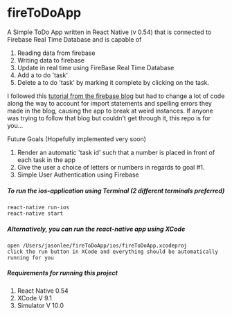 # fireToDoApp

A Simple ToDo App written in React Native (v 0.54) that is connected to Firebase Real Time Database and is capable of 

1. Reading data from firebase
2. Writing data to firebase
3. Update in real time using FireBase Real Time Database
4. Add a to do 'task'
5. Delete a to do 'task' by marking it complete by clicking on the task.

I followed this [tutorial from the firebase blog](https://firebase.googleblog.com/2016/01/the-beginners-guide-to-react-native-and_84.html) but had to change a lot of code along the way
to account for import statements and spelling errors they made in the blog, causing the app to break at weird instances. If anyone was trying to follow that blog
but couldn't get through it, this repo is for you...

Future Goals (Hopefully implemented very soon)

1. Render an automatic 'task id' such that a number is placed in front of each task in the app
2. Give the user a choice of letters or numbers in regards to goal #1.
3. Simple User Authentication using Firebase

##### To run the ios-application using Terminal (2 different terminals preferred)
```
react-native run-ios 
react-native start 
```
##### Alternatively, you can run the react-native app using XCode
```
open /Users/jasonlee/fireToDoApp/ios/fireToDoApp.xcodeproj
click the run button in XCode and everything should be automatically running for you
```

##### Requirements for running this project
1. React Native 0.54
2. XCode V 9.1 
3. Simulator V 10.0
